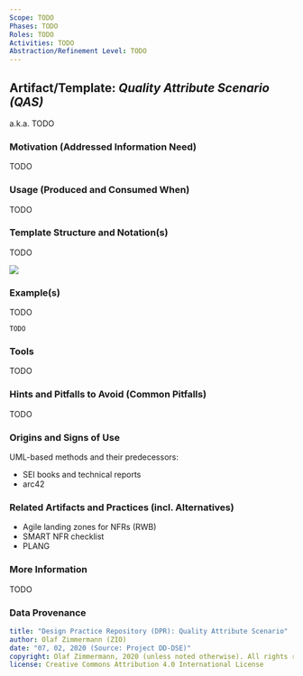 ```yaml
---
Scope: TODO
Phases: TODO
Roles: TODO
Activities: TODO
Abstraction/Refinement Level: TODO
---
```


Artifact/Template: *Quality Attribute Scenario (QAS)*
-----------------------------------------------------
<!--Alternate names or candidate names) can be listed as "Also known as " here.-->
a.k.a. TODO

### Motivation (Addressed Information Need) 
<!--Purpose -->
TODO


### Usage (Produced and Consumed When)
<!--AA/AS/AE, must identify the producing role and the target audience-->
TODO 


### Template Structure and Notation(s)
<!-- What to do, artifact to produce; minimum, medium maximum diligence/verbosity (?)-->  
TODO

![](./images/NN.png)


### Example(s)
<!-- Must be concrete, ideally give three ones, one for each verbosity/fidelity level basic, medium, full-->
TODO

~~~
TODO
~~~


### Tools
<!--From AA, should call out what one needs to be able to do on beginner, intermediate, advanced level; as a team -->
TODO


### Hints and Pitfalls to Avoid (Common Pitfalls)
<!--See ART, don’t overdo etc.-->
TODO


### Origins and Signs of Use
<!-- From PLOPs and from AA-->
UML-based methods and their predecessors:

* SEI books and technical reports
* arc42


### Related Artifacts and Practices (incl. Alternatives)
<!--in DPR/OLAF and elsewhere-->

* Agile landing zones for NFRs (RWB) 
* SMART NFR checklist
* PLANG


### More Information

TODO


### Data Provenance 

```yaml
title: "Design Practice Repository (DPR): Quality Attribute Scenario"
author: Olaf Zimmermann (ZIO)
date: "07, 02, 2020 (Source: Project DD-DSE)"
copyright: Olaf Zimmermann, 2020 (unless noted otherwise). All rights reserved.
license: Creative Commons Attribution 4.0 International License
```

<!--
# References
[C-99]: # (Comment: References will be added here automatically when using -bibliography option of pandoc command)
-->